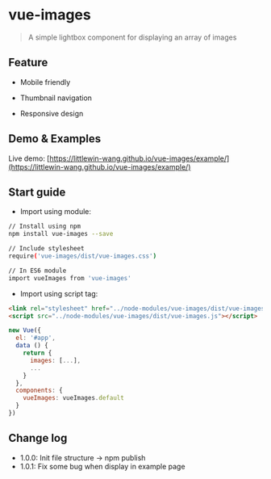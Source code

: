 # vue-images

> A simple lightbox component for displaying an array of images

## Feature

- Mobile friendly

- Thumbnail navigation

- Responsive design

## Demo & Examples
Live demo: [https://littlewin-wang.github.io/vue-images/example/](https://littlewin-wang.github.io/vue-images/example/)

## Start guide

- Import using module:
``` bash
// Install using npm
npm install vue-images --save

// Include stylesheet
require('vue-images/dist/vue-images.css')

// In ES6 module
import vueImages from 'vue-images'
```
- Import using script tag:
``` html
<link rel="stylesheet" href="../node-modules/vue-images/dist/vue-images.css" charset="utf-8">
<script src="../node-modules/vue-images/dist/vue-images.js"></script>
```

``` js
new Vue({
  el: '#app',
  data () {
    return {
      images: [...],
      ...
    }
  },
  components: {
    vueImages: vueImages.default
  }
})
```

## Change log
- 1.0.0: Init file structure -> npm publish
- 1.0.1: Fix some bug when display in example page
